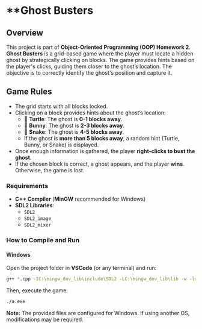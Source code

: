 # **Ghost Busters

## **Overview**  
This project is part of **Object-Oriented Programming (OOP) Homework 2**. **Ghost Busters** is a grid-based game where the player must locate a hidden ghost by strategically clicking on blocks. The game provides hints based on the player's clicks, guiding them closer to the ghost’s location. The objective is to correctly identify the ghost's position and capture it.  

## **Game Rules**  
- The grid starts with all blocks locked.  
- Clicking on a block provides hints about the ghost’s location:  
  - 🐢 **Turtle**: The ghost is **0-1 blocks away**.  
  - 🐰 **Bunny**: The ghost is **2-3 blocks away**.  
  - 🐍 **Snake**: The ghost is **4-5 blocks away**.  
  - If the ghost is **more than 5 blocks away**, a random hint (Turtle, Bunny, or Snake) is displayed.  
- Once enough information is gathered, the player **right-clicks to bust the ghost**.  
- If the chosen block is correct, a ghost appears, and the player **wins**. Otherwise, the game is lost.  

### Requirements  
- **C++ Compiler** (**MinGW** recommended for Windows)  
- **SDL2 Libraries**:  
  - `SDL2`  
  - `SDL2_image`  
  - `SDL2_mixer`  

### How to Compile and Run  

#### Windows  
Open the project folder in **VSCode** (or any terminal) and run: 
```sh
g++ *.cpp -IC:\mingw_dev_lib\include\SDL2 -LC:\mingw_dev_lib\lib -w -lmingw32 -lSDL2main -lSDL2 -lSDL2_image -lSDL2_mixer
```
Then, execute the game: 
```sh
./a.exe 
```

**Note:** The provided files are configured for Windows. If using another OS, modifications may be required.

